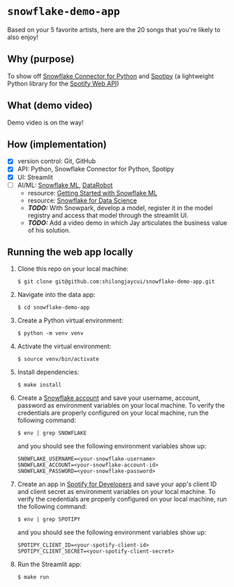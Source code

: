 # `snowflake-demo-app`
Based on your 5 favorite artists, here are the 20 songs that you're likely to also enjoy!

## Why (purpose)
To show off [Snowflake Connector for Python](https://docs.snowflake.com/en/developer-guide/python-connector/python-connector) and [Spotipy](https://github.com/spotipy-dev/spotipy) (a lightweight Python library for the [Spotify Web API](https://developer.spotify.com/documentation/web-api))

## What (demo video)
Demo video is on the way!

## How (implementation)
- [x] version control: Git, GitHub
- [x] API: Python, Snowflake Connector for Python, Spotipy
- [x] UI: Streamlit
- [ ] AI/ML: [Snowflake ML](https://www.snowflake.com/en/data-cloud/workloads/ai-ml/), [DataRobot](https://www.datarobot.com/)
  - resource: [Getting Started with Snowflake ML](https://quickstarts.snowflake.com/guide/intro_to_machine_learning_with_snowpark_ml_for_python/#0)
  - resource: [Snowflake for Data Science](https://github.com/cromano8/Snowflake_ML_Intro/blob/main/README.md)
  - ***TODO:*** With Snowpark, develop a model, register it in the model registry and access that model through the streamlit UI.
  - ***TODO:*** Add a video demo in which Jay articulates the business value of his solution.

## Running the web app locally

1. Clone this repo on your local machine:
   ```
   $ git clone git@github.com:shilongjaycui/snowflake-demo-app.git
   ```
2. Navigate into the data app:
   ```
   $ cd snowflake-demo-app
   ```
3. Create a Python virtual environment:
   ```
   $ python -m venv venv
   ```
4. Activate the virtual environment:
   ```
   $ source venv/bin/activate
   ```
5. Install dependencies:
   ```
   $ make install
   ```
6. Create a [Snowflake account](https://signup.snowflake.com/) and save your username, account, password as environment variables on your local machine. To verify the credentials are properly configured on your local machine, run the following command:
   ```
   $ env | grep SNOWFLAKE
   ```
   and you should see the following environment variables show up:
   ```
   SNOWFLAKE_USERNAME=<your-snowflake-username>
   SNOWFLAKE_ACCOUNT=<your-snowflake-account-id>
   SNOWFLAKE_PASSWORD=<your-snowflake-password>
   ```
7. Create an app in [Spotify for Developers](https://developer.spotify.com/dashboard) and save your app's client ID and client secret as environment variables on your local machine. To verify the credentials are properly configured on your local machine, run the following command:
   ```
   $ env | grep SPOTIPY
   ```
   and you should see the following environment variables show up:
   ```
   SPOTIPY_CLIENT_ID=<your-spotify-client-id>
   SPOTIPY_CLIENT_SECRET=<your-spotify-client-secret>
   ```
8. Run the Streamlit app:
   ```
   $ make run
   ```
